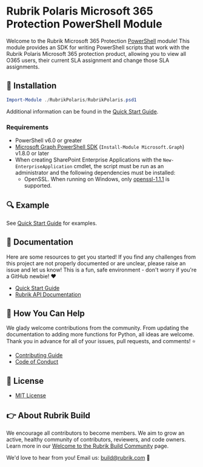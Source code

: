# Rubrik Polaris Microsoft 365 Protection PowerShell Module

Welcome to the Rubrik Microsoft 365 Protection
[PowerShell](https://docs.microsoft.com/en-us/powershell/) module! This module
provides an SDK for writing PowerShell scripts that work with the Rubrik
Polaris Microsoft 365 protection product, allowing you to view all O365 users,
their current SLA assignment and change those SLA assignments.

## :hammer: Installation

```powershell
Import-Module ./RubrikPolaris/RubrikPolaris.psd1 
```

Additional information can be found in the [Quick Start Guide](QUICK_START.md).


### Requirements

* PowerShell v6.0 or greater
* [Microsoft Graph PowerShell SDK](https://docs.microsoft.com/en-us/powershell/microsoftgraph/installation?view=graph-powershell-1.0) (`Install-Module Microsoft.Graph`) v1.8.0 or later
* When creating SharePoint Enterprise Applications with the `New-EnterpriseApplication` cmdlet, the script must be run as an administrator and the following dependencies must be installed:
    * OpenSSL. When running on Windows, only [openssl-1.1.1](https://slproweb.com/products/Win32OpenSSL.html) is supported.

## :mag: Example

See [Quick Start Guide](QUICK_START.md) for examples.

## :blue_book: Documentation

Here are some resources to get you started! If you find any challenges from this project are not properly documented or are unclear, please raise an issue and let us know! This is a fun, safe environment - don't worry if you're a GitHub newbie! :heart:

* [Quick Start Guide](QUICK_START.md)
* [Rubrik API Documentation](https://github.com/rubrikinc/api-documentation)

## :muscle: How You Can Help

We glady welcome contributions from the community. From updating the documentation to adding more functions for Python, all ideas are welcome. Thank you in advance for all of your issues, pull requests, and comments! :star:

* [Contributing Guide](CONTRIBUTING.md)
* [Code of Conduct](CODE_OF_CONDUCT.md)

## :pushpin: License

* [MIT License](LICENSE)

## :point_right: About Rubrik Build

We encourage all contributors to become members. We aim to grow an active, healthy community of contributors, reviewers, and code owners. Learn more in our [Welcome to the Rubrik Build Community](https://github.com/rubrikinc/welcome-to-rubrik-build) page.

We'd  love to hear from you! Email us: build@rubrik.com :love_letter:
